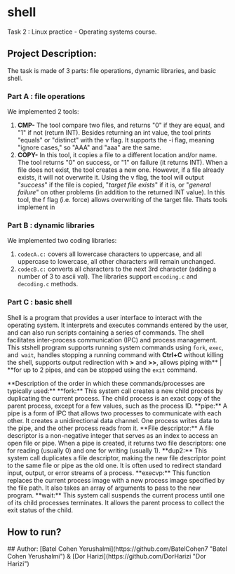 # shell</div>
Task 2 : Linux practice - Operating systems course.</div>
## Project Description:</div>
The task is made of 3 parts: file operations, dynamic libraries, and basic shell.</div>
### **Part A : file operations**</div>
We implemented 2 tools:</div>
1. **CMP-** The tool compare two files, and returns "0" if they are equal, and "1" if not (return INT). Besides returning an int value, the tool prints "equals" or "distinct" with the v flag. It supports the -i flag, meaning "ignore cases," so "AAA" and "aaa" are the same.</div>
2. **COPY-** In this tool, it copies a file to a different location and/or name.</div>
The tool returns "0" on success, or "1" on failure (it returns INT).
When a file does not exist, the tool creates a new one. However, if a file already exists, it will not overwrite it.</div>
Using the v flag, the tool will output "*success*" if the file is copied, "*target file exists*" if it is, or "*general failure*" on other problems (in addition to the returned INT value).
In this tool, the f flag (i.e. force) allows overwriting of the target file.</div>
Thats tools implement in </div>

### **Part B : dynamic libraries**</div>
We implemented two coding libraries:</div>
1. `codecA.c:` covers all lowercase characters to uppercase, and all uppercase to lowercase, all other characters will remain unchanged.</div>
2.  `codecB.c:` converts all characters to the next 3rd character (adding a number of 3 to ascii val).</div>
The libraries support `encoding.c` and `decoding.c` methods.</div>

### Part C : basic shell
Shell is a program that provides a user interface to interact with the operating system. It interprets and executes commands entered by the user, and can also run scripts containing a series of commands.</div>  The shell facilitates inter-process communication (IPC) and process management.</div>
This stshell program supports running system commands using `fork`, `exec`, and` wait`, handles stopping a running command with **Ctrl+C** without killing the shell, supports output redirection with **>** and **>>**, allows piping with** | **for up to 2 pipes, and can be stopped using the `exit` command.</div>
</div>
**Description of the order in which these commands/processes are typically used:** </div>
**fork:** This system call creates a new child process by duplicating the current process.</div> The child process is an exact copy of the parent process, except for a few values, such as the process ID.</div>
**pipe:** A pipe is a form of IPC that allows two processes to communicate with each other. It creates a unidirectional data channel. One process writes data to the pipe, and the other process reads from it.</div>
**File descriptor:** A file descriptor is a non-negative integer that serves as an index to access an open file or pipe. When a pipe is created, it returns two file descriptors: one for reading (usually 0) and one for writing (usually 1).</div>
**dup2:** This system call duplicates a file descriptor, making the new file descriptor point to the same file or pipe as the old one. It is often used to redirect standard input, output, or error streams of a process.</div>
**execvp:** This function replaces the current process image with a new process image specified by the file path. It also takes an array of arguments to pass to the new program.</div>
**wait:** This system call suspends the current process until one of its child processes terminates. It allows the parent process to collect the exit status of the child.</div>

## How to run?</div>

</div>
## Author:
[Batel Cohen Yerushalmi](https://github.com/BatelCohen7 "Batel Cohen Yerushalmi") & [Dor Harizi](https://github.com/DorHarizi "Dor Harizi")
